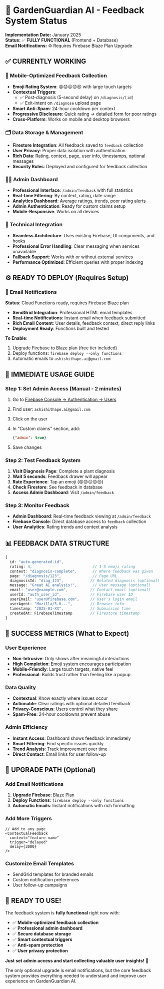 # 🌱 GardenGuardian AI - Feedback System Status

**Implementation Date:** January 2025  
**Status:** ✅ **FULLY FUNCTIONAL** (Frontend + Database)  
**Email Notifications:** ⚙️ Requires Firebase Blaze Plan Upgrade  

## ✅ **CURRENTLY WORKING**

### 📱 **Mobile-Optimized Feedback Collection**

- **Emoji Rating System**: 😡😞😐😊😍 with large touch targets
- **Contextual Triggers**:
  - ✅ Post-diagnosis (5-second delay) on `/diagnosis/[id]`
  - ✅ Exit-intent on `/diagnose` upload page
- **Smart Anti-Spam**: 24-hour cooldown per context
- **Progressive Disclosure**: Quick rating → detailed form for poor ratings
- **Cross-Platform**: Works on mobile and desktop browsers

### 🗂️ **Data Storage & Management**

- **Firestore Integration**: All feedback saved to `feedback` collection
- **User Privacy**: Proper data isolation with authentication
- **Rich Data**: Rating, context, page, user info, timestamps, optional messages
- **Security Rules**: Deployed and configured for feedback collection

### 👨‍💼 **Admin Dashboard**

- **Professional Interface**: `/admin/feedback` with full statistics
- **Real-time Filtering**: By context, rating, date range
- **Analytics Dashboard**: Average ratings, trends, poor rating alerts
- **Admin Authentication**: Ready for custom claims setup
- **Mobile-Responsive**: Works on all devices

### 🔧 **Technical Integration**

- **Seamless Architecture**: Uses existing Firebase, UI components, and hooks
- **Professional Error Handling**: Clear messaging when services unavailable
- **Fallback Support**: Works with or without external services
- **Performance Optimized**: Efficient queries with proper indexing

## ⚙️ **READY TO DEPLOY (Requires Setup)**

### 📧 **Email Notifications**

**Status**: Cloud Functions ready, requires Firebase Blaze plan

- **SendGrid Integration**: Professional HTML email templates
- **Real-time Notifications**: Instant email when feedback submitted
- **Rich Email Content**: User details, feedback context, direct reply links
- **Deployment Ready**: Functions built and tested

**To Enable**:

1. Upgrade Firebase to Blaze plan (free tier included)
2. Deploy functions: `firebase deploy --only functions`
3. Automatic emails to `ashishithape.ai@gmail.com`

## 🚀 **IMMEDIATE USAGE GUIDE**

### **Step 1: Set Admin Access** (Manual - 2 minutes)

1. Go to [Firebase Console → Authentication → Users](https://console.firebase.google.com/project/gardenguardian-de65c/authentication/users)
2. Find user: `ashishithape.ai@gmail.com`
3. Click on the user
4. In "Custom claims" section, add:

   ```json
   {"admin": true}
   ```

5. Save changes

### **Step 2: Test Feedback System**

1. **Visit Diagnosis Page**: Complete a plant diagnosis
2. **Wait 5 seconds**: Feedback drawer will appear
3. **Rate Experience**: Tap an emoji (😡😞😐😊😍)
4. **Check Firestore**: See feedback in database
5. **Access Admin Dashboard**: Visit `/admin/feedback`

### **Step 3: Monitor Feedback**

- **Admin Dashboard**: Real-time feedback viewing at `/admin/feedback`
- **Firebase Console**: Direct database access to `feedback` collection
- **User Analytics**: Rating trends and context analysis

## 📊 **FEEDBACK DATA STRUCTURE**

```typescript
{
  id: "auto-generated-id",
  rating: 4,                           // 1-5 emoji rating
  context: "diagnosis-complete",       // Where feedback was given
  page: "/diagnosis/123",              // Page URL
  diagnosisId: "diag_123",            // Related diagnosis (optional)
  message: "Great AI analysis!",       // User message (optional)
  email: "user@example.com",          // Contact email (optional)
  userId: "auth_user_id",             // Firebase user ID
  userEmail: "user@firebase.com",     // User's login email
  userAgent: "Mozilla/5.0...",        // Browser info
  timestamp: "2025-01-XX",            // Submission time
  createdAt: FirebaseTimestamp        // Firestore timestamp
}
```

## 🎯 **SUCCESS METRICS** (What to Expect)

### **User Experience**

- **Non-Intrusive**: Only shows after meaningful interactions
- **High Completion**: Emoji system encourages participation
- **Mobile-Friendly**: Large touch targets, native feel
- **Professional**: Builds trust rather than feeling like a popup

### **Data Quality**

- **Contextual**: Know exactly where issues occur
- **Actionable**: Clear ratings with optional detailed feedback
- **Privacy-Conscious**: Users control what they share
- **Spam-Free**: 24-hour cooldowns prevent abuse

### **Admin Efficiency**

- **Instant Access**: Dashboard shows feedback immediately
- **Smart Filtering**: Find specific issues quickly
- **Trend Analysis**: Track improvement over time
- **Direct Contact**: Email links for user follow-up

## 🔄 **UPGRADE PATH** (Optional)

### **Add Email Notifications**

1. **Upgrade Firebase**: [Blaze Plan](https://console.firebase.google.com/project/gardenguardian-de65c/usage/details)
2. **Deploy Functions**: `firebase deploy --only functions`
3. **Automatic Emails**: Instant notifications with rich formatting

### **Add More Triggers**

```tsx
// Add to any page
<ContextualFeedback
  context="feature-name"
  trigger="delayed"
  delay={3000}
/>
```

### **Customize Email Templates**

- SendGrid templates for branded emails
- Custom notification preferences
- User follow-up campaigns

## 🎉 **READY TO USE!**

The feedback system is **fully functional** right now with:

- ✅ **Mobile-optimized feedback collection**
- ✅ **Professional admin dashboard**
- ✅ **Secure database storage**
- ✅ **Smart contextual triggers**
- ✅ **Anti-spam protection**
- ✅ **User privacy protection**

**Just set admin access and start collecting valuable user insights!** 🌱

The only optional upgrade is email notifications, but the core feedback system provides everything needed to understand and improve user experience on GardenGuardian AI.
